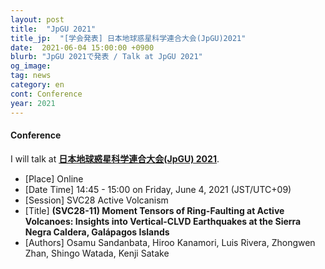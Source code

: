 ```yaml
---
layout: post
title:  "JpGU 2021"
title_jp:  "[学会発表] 日本地球惑星科学連合大会(JpGU)2021"
date:  2021-06-04 15:00:00 +0900
blurb: "JpGU 2021で発表 / Talk at JpGU 2021"
og_image:
tag: news
category: en
cont: Conference
year: 2021
---
```


#### **Conference**

I will talk at [**日本地球惑星科学連合大会(JpGU) 2021**](http://www.jpgu.org/meeting_e2021/).

- [Place] Online
- [Date Time] 14:45 - 15:00 on Friday, June 4, 2021 (JST/UTC+09)
- [Session] SVC28 Active Volcanism
- [Title] **(SVC28-11) Moment Tensors of Ring-Faulting at Active Volcanoes: Insights into Vertical-CLVD Earthquakes at the Sierra Negra Caldera, Galápagos Islands**
- [Authors] Osamu Sandanbata, Hiroo Kanamori, Luis Rivera, Zhongwen Zhan, Shingo Watada, Kenji Satake
